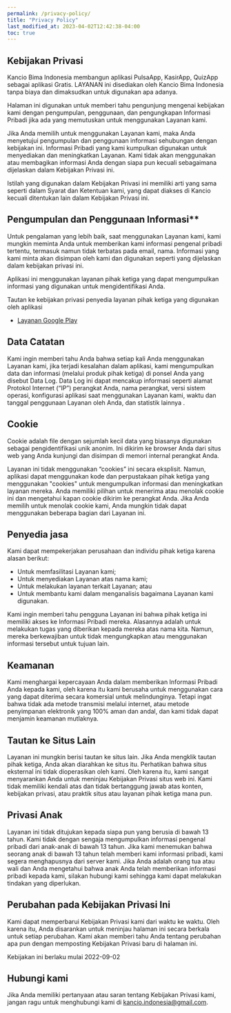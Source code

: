 ```yaml
---
permalink: /privacy-policy/
title: "Privacy Policy"
last_modified_at: 2023-04-02T12:42:38-04:00
toc: true
---
```


## Kebijakan Privasi

Kancio Bima Indonesia membangun aplikasi PulsaApp, KasirApp, QuizApp sebagai aplikasi Gratis. LAYANAN ini disediakan oleh Kancio Bima Indonesia tanpa biaya dan dimaksudkan untuk digunakan apa adanya.

Halaman ini digunakan untuk memberi tahu pengunjung mengenai kebijakan kami dengan pengumpulan, penggunaan, dan pengungkapan Informasi Pribadi jika ada yang memutuskan untuk menggunakan Layanan kami.

Jika Anda memilih untuk menggunakan Layanan kami, maka Anda menyetujui pengumpulan dan penggunaan informasi sehubungan dengan kebijakan ini. Informasi Pribadi yang kami kumpulkan digunakan untuk menyediakan dan meningkatkan Layanan. Kami tidak akan menggunakan atau membagikan informasi Anda dengan siapa pun kecuali sebagaimana dijelaskan dalam Kebijakan Privasi ini.

Istilah yang digunakan dalam Kebijakan Privasi ini memiliki arti yang sama seperti dalam Syarat dan Ketentuan kami, yang dapat diakses di Kancio kecuali ditentukan lain dalam Kebijakan Privasi ini.

## Pengumpulan dan Penggunaan Informasi**

Untuk pengalaman yang lebih baik, saat menggunakan Layanan kami, kami mungkin meminta Anda untuk memberikan kami informasi pengenal pribadi tertentu, termasuk namun tidak terbatas pada email, nama. Informasi yang kami minta akan disimpan oleh kami dan digunakan seperti yang dijelaskan dalam kebijakan privasi ini.

Aplikasi ini menggunakan layanan pihak ketiga yang dapat mengumpulkan informasi yang digunakan untuk mengidentifikasi Anda.

Tautan ke kebijakan privasi penyedia layanan pihak ketiga yang digunakan oleh aplikasi

* [Layanan Google Play](https://www.google.com/policies/privacy/)

## Data Catatan

Kami ingin memberi tahu Anda bahwa setiap kali Anda menggunakan Layanan kami, jika terjadi kesalahan dalam aplikasi, kami mengumpulkan data dan informasi (melalui produk pihak ketiga) di ponsel Anda yang disebut Data Log. Data Log ini dapat mencakup informasi seperti alamat Protokol Internet (“IP”) perangkat Anda, nama perangkat, versi sistem operasi, konfigurasi aplikasi saat menggunakan Layanan kami, waktu dan tanggal penggunaan Layanan oleh Anda, dan statistik lainnya .

## Cookie

Cookie adalah file dengan sejumlah kecil data yang biasanya digunakan sebagai pengidentifikasi unik anonim. Ini dikirim ke browser Anda dari situs web yang Anda kunjungi dan disimpan di memori internal perangkat Anda.

Layanan ini tidak menggunakan “cookies” ini secara eksplisit. Namun, aplikasi dapat menggunakan kode dan perpustakaan pihak ketiga yang menggunakan "cookies" untuk mengumpulkan informasi dan meningkatkan layanan mereka. Anda memiliki pilihan untuk menerima atau menolak cookie ini dan mengetahui kapan cookie dikirim ke perangkat Anda. Jika Anda memilih untuk menolak cookie kami, Anda mungkin tidak dapat menggunakan beberapa bagian dari Layanan ini.

## Penyedia jasa

Kami dapat mempekerjakan perusahaan dan individu pihak ketiga karena alasan berikut:

* Untuk memfasilitasi Layanan kami;
* Untuk menyediakan Layanan atas nama kami;
* Untuk melakukan layanan terkait Layanan; atau
* Untuk membantu kami dalam menganalisis bagaimana Layanan kami digunakan.

Kami ingin memberi tahu pengguna Layanan ini bahwa pihak ketiga ini memiliki akses ke Informasi Pribadi mereka. Alasannya adalah untuk melakukan tugas yang diberikan kepada mereka atas nama kita. Namun, mereka berkewajiban untuk tidak mengungkapkan atau menggunakan informasi tersebut untuk tujuan lain.

## Keamanan

Kami menghargai kepercayaan Anda dalam memberikan Informasi Pribadi Anda kepada kami, oleh karena itu kami berusaha untuk menggunakan cara yang dapat diterima secara komersial untuk melindunginya. Tetapi ingat bahwa tidak ada metode transmisi melalui internet, atau metode penyimpanan elektronik yang 100% aman dan andal, dan kami tidak dapat menjamin keamanan mutlaknya.

## Tautan ke Situs Lain

Layanan ini mungkin berisi tautan ke situs lain. Jika Anda mengklik tautan pihak ketiga, Anda akan diarahkan ke situs itu. Perhatikan bahwa situs eksternal ini tidak dioperasikan oleh kami. Oleh karena itu, kami sangat menyarankan Anda untuk meninjau Kebijakan Privasi situs web ini. Kami tidak memiliki kendali atas dan tidak bertanggung jawab atas konten, kebijakan privasi, atau praktik situs atau layanan pihak ketiga mana pun.

## Privasi Anak

Layanan ini tidak ditujukan kepada siapa pun yang berusia di bawah 13 tahun. Kami tidak dengan sengaja mengumpulkan informasi pengenal pribadi dari anak-anak di bawah 13 tahun. Jika kami menemukan bahwa seorang anak di bawah 13 tahun telah memberi kami informasi pribadi, kami segera menghapusnya dari server kami. Jika Anda adalah orang tua atau wali dan Anda mengetahui bahwa anak Anda telah memberikan informasi pribadi kepada kami, silakan hubungi kami sehingga kami dapat melakukan tindakan yang diperlukan.

## Perubahan pada Kebijakan Privasi Ini

Kami dapat memperbarui Kebijakan Privasi kami dari waktu ke waktu. Oleh karena itu, Anda disarankan untuk meninjau halaman ini secara berkala untuk setiap perubahan. Kami akan memberi tahu Anda tentang perubahan apa pun dengan memposting Kebijakan Privasi baru di halaman ini.

Kebijakan ini berlaku mulai 2022-09-02

## Hubungi kami

Jika Anda memiliki pertanyaan atau saran tentang Kebijakan Privasi kami, jangan ragu untuk menghubungi kami di kancio.indonesia@gmail.com.
